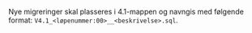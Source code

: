 Nye migreringer skal plasseres i 4.1-mappen og navngis med følgende format: `V4.1_<løpenummer:00>__<beskrivelse>.sql`.
